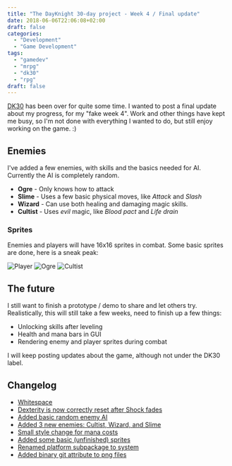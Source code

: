 ```yaml
---
title: "The DayKnight 30-day project - Week 4 / Final update"
date: 2018-06-06T22:06:08+02:00
draft: false
categories:
  - "Development"
  - "Game Development"
tags:
  - "gamedev"
  - "mrpg"
  - "dk30"
  - "rpg"
draft: false
---
```


[DK30](../dayknight30) has been over for quite some time.
I wanted to post a final update about my progress, for my "fake week 4".
Work and other things have kept me busy, so I'm not done with everything I wanted to do, but still enjoy working on the game.
:)

## Enemies

I've added a few enemies, with skills and the basics needed for AI.
Currently the AI is completely random.

* **Ogre** - Only knows how to attack
* **Slime** - Uses a few basic physical moves, like *Attack* and *Slash*
* **Wizard** - Can use both healing and damaging magic skills.
* **Cultist** - Uses *evil* magic, like *Blood pact* and *Life drain*

### Sprites

Enemies and players will have 16x16 sprites in combat.
Some basic sprites are done, here is a sneak peak:

![Player](/mrpg/warrior.png)
![Ogre](/mrpg/ogre.png)
![Cultist](/mrpg/cultist.png)

## The future

I still want to finish a prototype / demo to share and let others try.
Realistically, this will still take a few weeks, need to finish up a few things:

* Unlocking skills after leveling
* Health and mana bars in GUI
* Rendering enemy and player sprites during combat

I will keep posting updates about the game, although not under the DK30 label.

## Changelog

* [Whitespace](https://github.com/olehermanse/mrpg/commit/09facd307b31afe17af9b11f4dfa46e1209df836)
* [Dexterity is now correctly reset after Shock fades](https://github.com/olehermanse/mrpg/commit/74fcd95d81390d3956ed29e08705ca085f39d654)
* [Added basic random enemy AI](https://github.com/olehermanse/mrpg/commit/4282c02d8291037f492751a09973396cc83d5b42)
* [Added 3 new enemies: Cultist, Wizard, and Slime](https://github.com/olehermanse/mrpg/commit/e7994a576a96476848131e3004b87e93e7e65093)
* [Small style change for mana costs](https://github.com/olehermanse/mrpg/commit/187780fee8a2facf76140b1a900a734b951a166f)
* [Added some basic (unfinished) sprites](https://github.com/olehermanse/mrpg/commit/54b76bd84221bbba127b70808e64311b80aa745d)
* [Renamed platform subpackage to system](https://github.com/olehermanse/mrpg/commit/2f138ba8c770ca22e5107abffb168feec134ca9f)
* [Added binary git attribute to png files](https://github.com/olehermanse/mrpg/commit/bc7c4a9b7f0bfbda14fc7d97396849004421c617)
